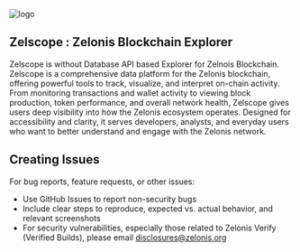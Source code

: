 ![logo](https://github.com/user-attachments/assets/83a92df2-e144-4f2e-b912-923f4ed82f53)
## Zelscope : Zelonis Blockchain Explorer 
Zelscope is without Database API based Explorer for Zelnois Blockchain. Zelscope is a comprehensive data platform for the Zelonis blockchain, offering powerful tools to track, visualize, and interpret on-chain activity. From monitoring transactions and wallet activity to viewing block production, token performance, and overall network health, Zelscope gives users deep visibility into how the Zelonis ecosystem operates. Designed for accessibility and clarity, it serves developers, analysts, and everyday users who want to better understand and engage with the Zelonis network.

## Creating Issues
For bug reports, feature requests, or other issues:

- Use GitHub Issues to report non-security bugs
- Include clear steps to reproduce, expected vs. actual behavior, and relevant screenshots
- For security vulnerabilities, especially those related to Zelonis Verify (Verified Builds), please email disclosures@zelonis.org
